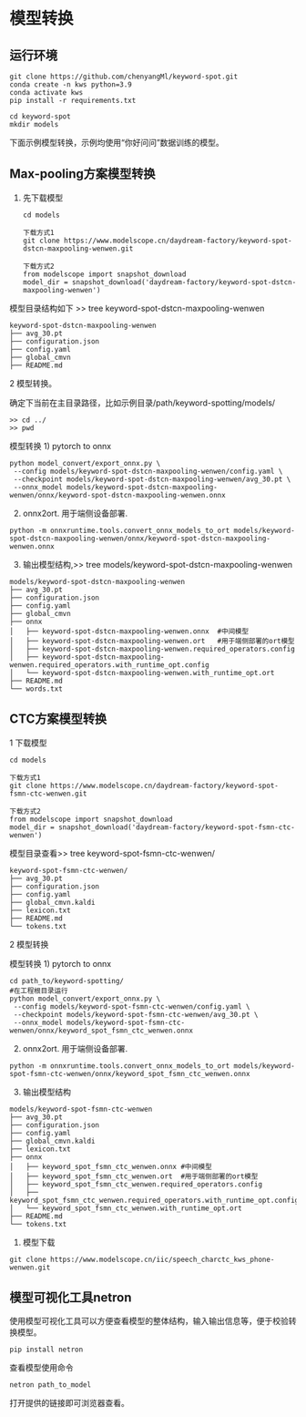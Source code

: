 # 模型转换

## 运行环境

```
git clone https://github.com/chenyangMl/keyword-spot.git
conda create -n kws python=3.9
conda activate kws
pip install -r requirements.txt

cd keyword-spot
mkdir models
```



下面示例模型转换，示例均使用“你好问问”数据训练的模型。

## Max-pooling方案模型转换

1. 先下载模型

   ```
   cd models
   
   下载方式1
   git clone https://www.modelscope.cn/daydream-factory/keyword-spot-dstcn-maxpooling-wenwen.git
   
   下载方式2
   from modelscope import snapshot_download
   model_dir = snapshot_download('daydream-factory/keyword-spot-dstcn-maxpooling-wenwen')
   ```

模型目录结构如下 >> tree keyword-spot-dstcn-maxpooling-wenwen

```
keyword-spot-dstcn-maxpooling-wenwen
├── avg_30.pt
├── configuration.json
├── config.yaml
├── global_cmvn
├── README.md
```



2 模型转换。

确定下当前在主目录路径，比如示例目录/path/keyword-spotting/models/

```
>> cd ../
>> pwd 
```

模型转换 1) pytorch to onnx

```
python model_convert/export_onnx.py \
 --config models/keyword-spot-dstcn-maxpooling-wenwen/config.yaml \
 --checkpoint models/keyword-spot-dstcn-maxpooling-wenwen/avg_30.pt \
 --onnx_model models/keyword-spot-dstcn-maxpooling-wenwen/onnx/keyword-spot-dstcn-maxpooling-wenwen.onnx
```



2) onnx2ort. 用于端侧设备部署.

```
python -m onnxruntime.tools.convert_onnx_models_to_ort models/keyword-spot-dstcn-maxpooling-wenwen/onnx/keyword-spot-dstcn-maxpooling-wenwen.onnx
```

3) 输出模型结构,>> tree models/keyword-spot-dstcn-maxpooling-wenwen

```
models/keyword-spot-dstcn-maxpooling-wenwen
├── avg_30.pt
├── configuration.json
├── config.yaml
├── global_cmvn
├── onnx
│   ├── keyword-spot-dstcn-maxpooling-wenwen.onnx  #中间模型
│   ├── keyword-spot-dstcn-maxpooling-wenwen.ort   #用于端侧部署的ort模型
│   ├── keyword-spot-dstcn-maxpooling-wenwen.required_operators.config
│   ├── keyword-spot-dstcn-maxpooling-wenwen.required_operators.with_runtime_opt.config
│   └── keyword-spot-dstcn-maxpooling-wenwen.with_runtime_opt.ort
├── README.md
└── words.txt
```



## CTC方案模型转换

1 下载模型

```
cd models

下载方式1
git clone https://www.modelscope.cn/daydream-factory/keyword-spot-fsmn-ctc-wenwen.git

下载方式2
from modelscope import snapshot_download
model_dir = snapshot_download('daydream-factory/keyword-spot-fsmn-ctc-wenwen')
```

模型目录查看>> tree keyword-spot-fsmn-ctc-wenwen/

```
keyword-spot-fsmn-ctc-wenwen/
├── avg_30.pt
├── configuration.json
├── config.yaml
├── global_cmvn.kaldi
├── lexicon.txt
├── README.md
└── tokens.txt
```



2 模型转换

模型转换 1) pytorch to onnx

```
cd path_to/keyword-spotting/
#在工程根目录运行
python model_convert/export_onnx.py \
 --config models/keyword-spot-fsmn-ctc-wenwen/config.yaml \
 --checkpoint models/keyword-spot-fsmn-ctc-wenwen/avg_30.pt \
 --onnx_model models/keyword-spot-fsmn-ctc-wenwen/onnx/keyword_spot_fsmn_ctc_wenwen.onnx
```



2) onnx2ort. 用于端侧设备部署.

```
python -m onnxruntime.tools.convert_onnx_models_to_ort models/keyword-spot-fsmn-ctc-wenwen/onnx/keyword_spot_fsmn_ctc_wenwen.onnx
```

3) 输出模型结构

```
models/keyword-spot-fsmn-ctc-wenwen
├── avg_30.pt
├── configuration.json
├── config.yaml
├── global_cmvn.kaldi
├── lexicon.txt
├── onnx
│   ├── keyword_spot_fsmn_ctc_wenwen.onnx #中间模型
│   ├── keyword_spot_fsmn_ctc_wenwen.ort  #用于端侧部署的ort模型
│   ├── keyword_spot_fsmn_ctc_wenwen.required_operators.config
│   ├── keyword_spot_fsmn_ctc_wenwen.required_operators.with_runtime_opt.config
│   └── keyword_spot_fsmn_ctc_wenwen.with_runtime_opt.ort
├── README.md
└── tokens.txt
```



1. 模型下载

```
git clone https://www.modelscope.cn/iic/speech_charctc_kws_phone-wenwen.git

```



## 模型可视化工具netron

使用模型可视化工具可以方便查看模型的整体结构，输入输出信息等，便于校验转换模型。

```
pip install netron
```

查看模型使用命令

```
netron path_to_model
```

打开提供的链接即可浏览器查看。